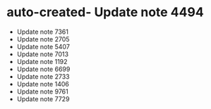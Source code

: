 # auto-created- Update note 4494
- Update note 7361
- Update note 2705
- Update note 5407
- Update note 7013
- Update note 1192
- Update note 6699
- Update note 2733
- Update note 1406
- Update note 9761
- Update note 7729
